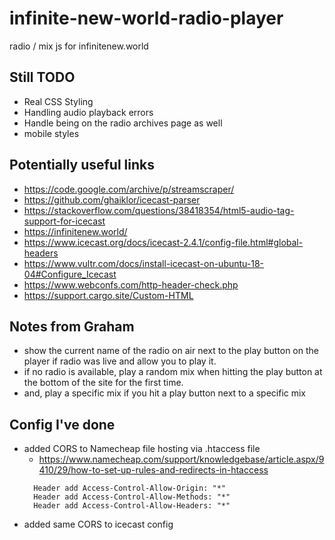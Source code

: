# infinite-new-world-radio-player
radio / mix js for infinitenew.world

## Still TODO
  * Real CSS Styling
  * Handling audio playback errors
  * Handle being on the radio archives page as well
  * mobile styles

## Potentially useful links
  * https://code.google.com/archive/p/streamscraper/
  * https://github.com/ghaiklor/icecast-parser
  * https://stackoverflow.com/questions/38418354/html5-audio-tag-support-for-icecast
  * https://infinitenew.world/
  * https://www.icecast.org/docs/icecast-2.4.1/config-file.html#global-headers
  * https://www.vultr.com/docs/install-icecast-on-ubuntu-18-04#Configure_Icecast
  * https://www.webconfs.com/http-header-check.php
  * https://support.cargo.site/Custom-HTML

## Notes from Graham
  * show the current name of the radio on air next to the play button on the player if radio was live and allow you to play it.
  * if no radio is available, play a random mix when hitting the play button at the bottom of the site for the first time.
  * and, play a specific mix if you hit a play button next to a specific mix

## Config I've done

  * added CORS to Namecheap file hosting via .htaccess file
    * https://www.namecheap.com/support/knowledgebase/article.aspx/9410/29/how-to-set-up-rules-and-redirects-in-htaccess
    ```
      Header add Access-Control-Allow-Origin: "*"
      Header add Access-Control-Allow-Methods: "*"
      Header add Access-Control-Allow-Headers: "*"
    ```
  * added same CORS to icecast config
